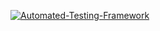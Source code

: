 [![Automated-Testing-Framework](https://github.com/robert0801/.NET_TestingTools/actions/workflows/testing.yml/badge.svg)](https://github.com/robert0801/.NET_TestingTools/actions/workflows/testing.yml)
